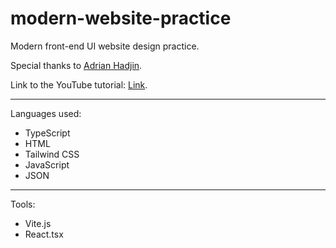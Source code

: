 ﻿# modern-website-practice

Modern front-end UI website design practice.

Special thanks to [Adrian Hadjin](https://github.com/adrianhajdin).

Link to the YouTube tutorial: [Link](https://www.youtube.com/watch?v=_oO4Qi5aVZs).

----------------------------------------------------------------------------------

Languages used:
* TypeScript
* HTML
* Tailwind CSS
* JavaScript
* JSON

-----------------------------------------------------------------------------------

Tools:
* Vite.js
* React.tsx
